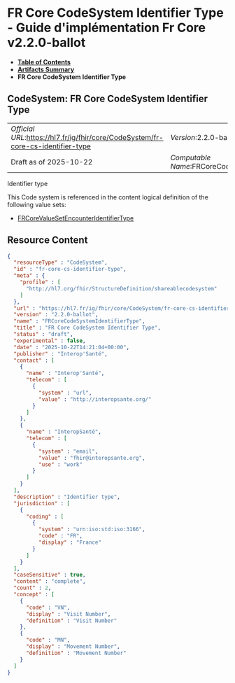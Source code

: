 # FR Core CodeSystem Identifier Type - Guide d'implémentation Fr Core v2.2.0-ballot

* [**Table of Contents**](toc.md)
* [**Artifacts Summary**](artifacts.md)
* **FR Core CodeSystem Identifier Type**

## CodeSystem: FR Core CodeSystem Identifier Type 

| | |
| :--- | :--- |
| *Official URL*:https://hl7.fr/ig/fhir/core/CodeSystem/fr-core-cs-identifier-type | *Version*:2.2.0-ballot |
| Draft as of 2025-10-22 | *Computable Name*:FRCoreCodeSystemIdentifierType |

 
Identifier type 

 This Code system is referenced in the content logical definition of the following value sets: 

* [FRCoreValueSetEncounterIdentifierType](ValueSet-fr-core-vs-encounter-identifier-type.md)



## Resource Content

```json
{
  "resourceType" : "CodeSystem",
  "id" : "fr-core-cs-identifier-type",
  "meta" : {
    "profile" : [
      "http://hl7.org/fhir/StructureDefinition/shareablecodesystem"
    ]
  },
  "url" : "https://hl7.fr/ig/fhir/core/CodeSystem/fr-core-cs-identifier-type",
  "version" : "2.2.0-ballot",
  "name" : "FRCoreCodeSystemIdentifierType",
  "title" : "FR Core CodeSystem Identifier Type",
  "status" : "draft",
  "experimental" : false,
  "date" : "2025-10-22T14:21:04+00:00",
  "publisher" : "Interop'Santé",
  "contact" : [
    {
      "name" : "Interop'Santé",
      "telecom" : [
        {
          "system" : "url",
          "value" : "http://interopsante.org/"
        }
      ]
    },
    {
      "name" : "InteropSanté",
      "telecom" : [
        {
          "system" : "email",
          "value" : "fhir@interopsante.org",
          "use" : "work"
        }
      ]
    }
  ],
  "description" : "Identifier type",
  "jurisdiction" : [
    {
      "coding" : [
        {
          "system" : "urn:iso:std:iso:3166",
          "code" : "FR",
          "display" : "France"
        }
      ]
    }
  ],
  "caseSensitive" : true,
  "content" : "complete",
  "count" : 2,
  "concept" : [
    {
      "code" : "VN",
      "display" : "Visit Number",
      "definition" : "Visit Number"
    },
    {
      "code" : "MN",
      "display" : "Movement Number",
      "definition" : "Movement Number"
    }
  ]
}

```
